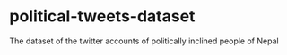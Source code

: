 # political-tweets-dataset
The dataset of the twitter accounts of politically inclined people of Nepal
